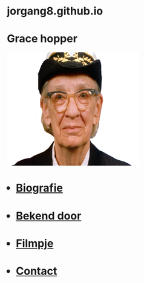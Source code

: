 # jorgang8.github.io

<!DOCTYPE html>
<html lang="en" dir="ltr">
  <head>
    <meta charset="utf-8">
    <title>Grace Hopper info web</title>
    <link rel="stylesheet" href="opmaakgrace.css">
    <link rel="sidebar" href="gracebio.asp">
    <link rel="stylesheet" href="gracebekend">
  </head>
  <body>
   <h1><strong>Grace hopper</strong></h1>
   <img src="grace-hopper-1.png" width="350" height="300" alt="">
   <ul>
  <h1><li><a href="gracebio.html">Biografie</a></li></h1>
  <h1><li><a href="gracebekend.html">Bekend door</a></li></h1>
  <h1><li><a href="gracefilmpje.html">Filmpje</a></li></h1>
   <h1><li><a href="contact.html">Contact</a></li></h1>
  </ul>
  </body>
</html>
